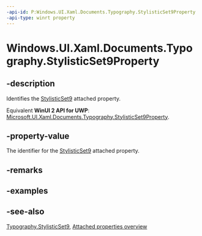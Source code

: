 ```yaml
---
-api-id: P:Windows.UI.Xaml.Documents.Typography.StylisticSet9Property
-api-type: winrt property
---
```


<!-- Property syntax
public Windows.UI.Xaml.DependencyProperty StylisticSet9Property { get; }
-->

# Windows.UI.Xaml.Documents.Typography.StylisticSet9Property

## -description
Identifies the [StylisticSet9](typography_stylisticset9.md) attached property.

Equivalent **WinUI 2 API for UWP**: [Microsoft.UI.Xaml.Documents.Typography.StylisticSet9Property](/windows/winui/api/microsoft.ui.xaml.documents.typography.stylisticset9property).

## -property-value
The identifier for the [StylisticSet9](typography_stylisticset9.md) attached property.

## -remarks

## -examples

## -see-also

[Typography.StylisticSet9](typography_stylisticset9.md), [Attached properties overview](/windows/uwp/xaml-platform/attached-properties-overview)
